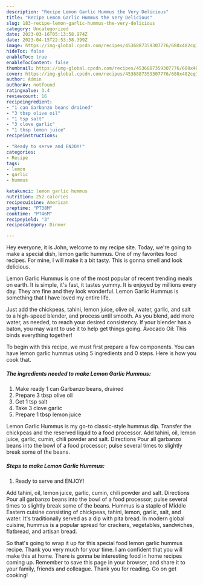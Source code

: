 ```yaml
---
description: "Recipe Lemon Garlic Hummus the Very Delicious"
title: "Recipe Lemon Garlic Hummus the Very Delicious"
slug: 183-recipe-lemon-garlic-hummus-the-very-delicious
category: Uncategorized
date: 2023-03-16T05:13:58.974Z
date: 2023-04-15T22:53:58.399Z
image: https://img-global.cpcdn.com/recipes/4536887359307776/680x482cq70/lemon-garlic-hummus-recipe-main-photo.jpg
hideToc: false
enableToc: true
enableTocContent: false
thumbnail: https://img-global.cpcdn.com/recipes/4536887359307776/680x482cq70/lemon-garlic-hummus-recipe-main-photo.jpg
cover: https://img-global.cpcdn.com/recipes/4536887359307776/680x482cq70/lemon-garlic-hummus-recipe-main-photo.jpg
author: Admin
authorAv: notfound
ratingvalue: 3.4
reviewcount: 16
recipeingredient:
- "1 can Garbanzo beans drained"
- "3 tbsp olive oil"
- "1 tsp salt"
- "3 clove garlic"
- "1 tbsp lemon juice"
recipeinstructions:

- "Ready to serve and ENJOY!"
categories:
- Recipe
tags:
- lemon
- garlic
- hummus

katakunci: lemon garlic hummus 
nutrition: 252 calories
recipecuisine: American
preptime: "PT38M"
cooktime: "PT46M"
recipeyield: "3"
recipecategory: Dinner

---
```



Hey everyone, it is John, welcome to my recipe site. Today, we're going to make a special dish, lemon garlic hummus. One of my favorites food recipes. For mine, I will make it a bit tasty. This is gonna smell and look delicious.

Lemon Garlic Hummus is one of the most popular of recent trending meals on earth. It is simple, it's fast, it tastes yummy. It is enjoyed by millions every day. They are fine and they look wonderful. Lemon Garlic Hummus is something that I have loved my entire life.

Just add the chickpeas, tahini, lemon juice, olive oil, water, garlic, and salt to a high-speed blender, and process until smooth. As you blend, add more water, as needed, to reach your desired consistency. If your blender has a baton, you may want to use it to help get things going. Avocado Oil: This binds everything together!


To begin with this recipe, we must first prepare a few components. You can have lemon garlic hummus using 5 ingredients and 0 steps. Here is how you cook that.

<!--inarticleads1-->

##### The ingredients needed to make Lemon Garlic Hummus:

1. Make ready 1 can Garbanzo beans, drained
1. Prepare 3 tbsp olive oil
1. Get 1 tsp salt
1. Take 3 clove garlic
1. Prepare 1 tbsp lemon juice


Lemon Garlic Hummus is my go-to classic-style hummus dip. Transfer the chickpeas and the reserved liquid to a food processor. Add tahini, oil, lemon juice, garlic, cumin, chili powder and salt. Directions Pour all garbanzo beans into the bowl of a food processor; pulse several times to slightly break some of the beans. 

<!--inarticleads2-->

##### Steps to make Lemon Garlic Hummus:


1. Ready to serve and ENJOY!

Add tahini, oil, lemon juice, garlic, cumin, chili powder and salt. Directions Pour all garbanzo beans into the bowl of a food processor; pulse several times to slightly break some of the beans. Hummus is a staple of Middle Eastern cuisine consisting of chickpeas, tahini, lemon, garlic, salt, and water. It&#39;s traditionally served as a dip with pita bread. In modern global cuisine, hummus is a popular spread for crackers, vegetables, sandwiches, flatbread, and artisan bread. 

So that's going to wrap it up for this special food lemon garlic hummus recipe. Thank you very much for your time. I am confident that you will make this at home. There is gonna be interesting food in home recipes coming up. Remember to save this page in your browser, and share it to your family, friends and colleague. Thank you for reading. Go on get cooking!
